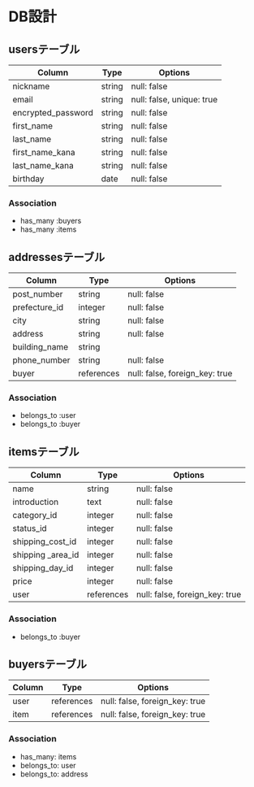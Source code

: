 # DB設計

## usersテーブル

| Column             | Type             | Options                        |
|--------------------|------------------|--------------------------------|
| nickname           | string           | null: false                    |
| email              | string           | null: false, unique: true      |
| encrypted_password | string           | null: false                    |
| first_name         | string           | null: false                    |
| last_name          | string           | null: false                    |
| first_name_kana    | string           | null: false                    |
| last_name_kana     | string           | null: false                    |
| birthday           | date             | null: false                    |

### Association

- has_many :buyers
- has_many :items

## addressesテーブル

| Column           | Type              | Options                          |
|------------------|-------------------|----------------------------------|
| post_number      | string            | null: false                      |
| prefecture_id    | integer           | null: false                      |
| city             | string            | null: false                      |
| address          | string            | null: false                      |
| building_name    | string            |                                  |
| phone_number     | string            | null: false                      |
| buyer            | references        | null: false, foreign_key: true   |

### Association

- belongs_to :user
- belongs_to :buyer

## itemsテーブル

| Column            | Type              | Options                          |
|-------------------|-------------------|----------------------------------|
| name              | string            | null: false                      |
| introduction      | text              | null: false                      |
| category_id       | integer           | null: false                      |
| status_id         | integer           | null: false                      |
| shipping_cost_id  | integer           | null: false                      |
| shipping _area_id | integer           | null: false                      |
| shipping_day_id   | integer           | null: false                      |
| price             | integer           | null: false                      |
| user              | references        | null: false, foreign_key: true   |

### Association

- belongs_to :buyer

## buyersテーブル

| Column           | Type              | Options                          |
|------------------|-------------------|----------------------------------|
| user             | references        | null: false, foreign_key: true   |
| item             | references        | null: false, foreign_key: true   |

### Association

- has_many: items
- belongs_to: user
- belongs_to: address
